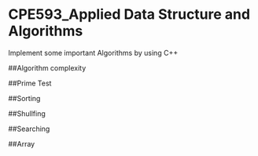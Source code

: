 # CPE593_Applied Data Structure and Algorithms
Implement some important Algorithms by using C++

##Algorithm complexity

##Prime Test

##Sorting

##Shullfing

##Searching

##Array
